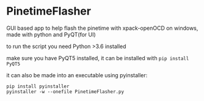 # PinetimeFlasher
GUI based app to help flash the pinetime with xpack-openOCD on windows, made with python and PyQT(for UI)

to run the script you need Python >3.6 installed

make sure you have PyQT5 installed, it can be installed with
`pip install PyQT5`

it can also be made into an executable using pyinstaller:
```
pip install pyinstaller
pyinstaller -w --onefile PinetimeFlasher.py
```

